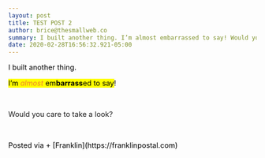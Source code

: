 ```yaml
---  
layout: post  
title: TEST POST 2  
author: brice@thesmallweb.co  
summary: I built another thing. I’m almost embarrassed to say! Would you care to take a look?  
date: 2020-02-28T16:56:32.921-05:00  
---
```


<body><div class="WordSection1"><p class="MsoNormal"><span style="font-size:11.0pt;color:black">I built another thing. <p></p></span></p><p class="MsoNormal"><span style="font-size:11.0pt;color:black;background:yellow">I’m </span><i><span style="font-size:11.0pt;color:#ED7D31;background:yellow">almost</span></i><span style="font-size:11.0pt;color:black;background:yellow"> em<b>barrass</b>ed
 to say</span><span style="font-size:11.0pt;color:black">!<p></p></span></p><p class="MsoNormal"><span style="font-size:11.0pt"><p> </p></span></p><p class="MsoNormal"><span style="font-size:11.0pt">Would you care to take a look?<p></p></span></p><p class="MsoNormal"><span style="font-size:11.0pt"><p> </p></span></p><p class="MsoNormal"><span style="font-size:11.0pt;color:black">  
Posted via + [Franklin](https://franklinpostal.com)
